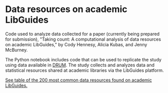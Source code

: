 # Data resources on academic LibGuides

Code used to analyze data collected for a paper (currently being prepared for submission), "Taking count: A computational analysis of data resources on academic LibGuides," by Cody Hennesy, Alicia Kubas, and Jenny McBurney.

The Python notebook includes code that can be used to replicate the study using data available in [DRUM](https://conservancy.umn.edu/handle/11299/228216). The study collects and analyzes data and statistical resources shared at academic libraries via the LibGuides platform.

[See table of the 200 most common data resources found on academic LibGuides.](https://chennesy.github.io/lg_data/)
